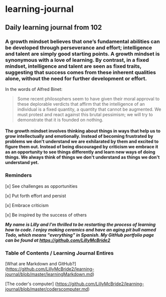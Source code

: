 # learning-journal
## Daily learning journal from 102
### A growth mindset believes that one’s fundamental abilities can be developed through perseverance and effort; intelligence and talent are simply good starting points. A growth mindset is synonymous with a love of learning. By contrast, in a fixed mindset, intelligence and talent are seen as fixed traits, suggesting that success comes from these inherent qualities alone, without the need for further development or effort.
In the words of Alfred Binet:
> Some recent philosophers seem to have given their moral approval to these deplorable verdicts that affirm that the intelligence of an individual is a fixed quantity, a quantity that cannot be augmented. We must protest and react against this brutal pessimism; we will try to demonstrate that it is founded on nothing.

#### The growth mindset involves thinking about things in ways that help us to grow intellectually and emotionally. Instead of becoming frustrated by problems we don't understand we are exhilarated by them and excited to figure them out. Instead of being discouraged by criticism we embrace it as an opportunity to see things differently and learn new ways of doing things. We always think of things we don't understand as things we don't understand yet.

### Reminders

 [x] See challenges as opportunities
 
 [x] Put forth effort and persist
 
 [x] Embrace criticism
 
 [x] Be inspired by the success of others
 
***My name is Lilly and I'm thrilled to be restarting the process of learning how to code. I enjoy making ceramics and have an aging pit bull named Todo, which means \"everything\" in Spanish. My GitHub portfolio page can be found at https://github.com/LillyMcBride2***

### Table of Contents / Learning Journal Entires
[What are Markdown and GitHub?] (https://github.com/LillyMcBride2/learning-journal/blob/master/learningMarkdown.md)

[The coder's computer] (https://github.com/LillyMcBride2/learning-journal/blob/master/coderscomputer.md)
